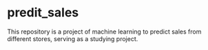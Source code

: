 # predit_sales
This repository is a project of machine learning to predict sales from different stores, serving as a studying project.
